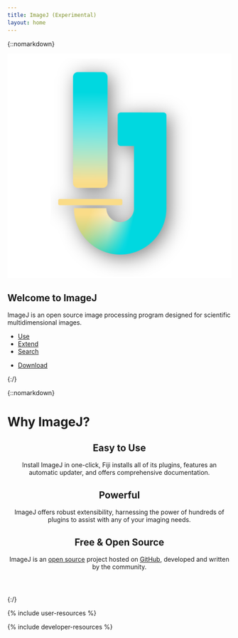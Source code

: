 ```yaml
---
title: ImageJ (Experimental)
layout: home
---
```


<!-- Header -->
{::nomarkdown}
    <section id="header">
        <div class="inner">
            <img src="images/logo/ij_logo_shadow_600dpi.png" alt="ImageJ Logo" class="image-header">
            <h1>Welcome to <strong>ImageJ</strong></h1>
            <p>ImageJ is an open source image processing program designed for scientific
                multidimensional images.
            </p>
            <ul class="actions special">
            <li><a href="/learn" class="button icon solid fa-cogs">Use</a></li>
            <li><a href="/develop" class="button icon solid fa-wrench">Extend</a></li>
            <li><a href="/search" class="button icon solid fa-search">Search</a></li>
        </ul>
        <ul class = "actions special">
            <li><a href="/downloads" class="button icon solid fa-download">Download</a></li>
            </ul>
        </div>
    </section>
{:/}

<!--ImageJ Introduction -->
{::nomarkdown}

<div class="text-center"><h1>Why ImageJ?</h1>
<header class="container-whyij">
  <div class="row-whyij">
    <div class="col-4">
    <div class=" fa-5x text-success"><span class="fas fa-check-circle"></span></div>
    <h2>Easy to Use</h2>
    <p>
    Install ImageJ in one-click, Fiji installs all of its plugins, features an automatic updater, and offers comprehensive documentation.
    </p>
    </div>
    <div class="col-4">
    <div class=" fa-5x text-primary"><span class="fas fa-cogs"></span></div>
    <h2>Powerful</h2>
    <p>
    ImageJ offers robust extensibility, harnessing the power of hundreds of plugins to assist with any of your imaging needs.
    </p>
    </div>
    <div class="col-4">
    <div class=" fa-5x text-danger"><span class="fas fa-heart"></span></div>
    <h2>Free &amp; Open Source</h2>
    <p>
    ImageJ is an <a href="/Open_Source">open source</a> project hosted on <a href="https://github.com/imagej">GitHub</a>, developed and written by the community.
    </p>
    </div>
  </div>
</header>

{:/}

<div class="resources">
  <!-- Developer resources -->

  {% include user-resources %}

  <!-- Developer resources -->

  {% include developer-resources %}
</div>


<div class="col-md-8">
        <div class="card text-center">
          <div class="card-header">
            <ul class="nav nav-tabs card-header-tabs" id="plugin-tabs" role="tablist">
              <!-- dynamically generated from plugins.json -->
            </ul>
          </div>
          <div class="card-body">
            <div class="tab-content" id="plugin-tab-content">
              <!-- dynamically generated from plugins.json -->
            </div>
          </div>
        </div>
      </div>

<!-- Spotlight -->
<!-- Bootstrap core JavaScript
      ================================================== -->
  <!-- Placed at the end of the document so the pages load faster -->
  <script src="assets/js/jquery-3.4.1.min.js"></script>
  <script>

    let first = true;
    const MAX_PLUGIN_COUNT = 6; // controls max number of tabs shown

    $.getJSON("/plugins.json", function(json) {
      let plugins = json.plugins;
      // Fisher-Yates shuffle; see: https://javascript.info/task/shuffle
      for (let i = plugins.length - 1; i > 0; i--) {
        let j = Math.floor(Math.random() * (i + 1)); // random index from 0 to i
        [plugins[i], plugins[j]] = [plugins[j], plugins[i]]; // swap elements
      }
      if (plugins.length > MAX_PLUGIN_COUNT){
        plugins = plugins.slice(0,MAX_PLUGIN_COUNT);
      }
      plugins.map(function(val){
        // generating the tab header
        let nameSlug = 'plugin-' + slugify(val.name);
        let tabString = `
          <li class="nav-item">
            <a class="nav-link ${first ? 'active' : ''}" id="${nameSlug}-tab-header" data-toggle="tab" href="#${nameSlug}-tab" role="tab" aria-controls="${nameSlug}" aria-selected="true">${val.name}</a>
          </li>
        `

        // generating the tab panel
        let paneString = `
        <div class="tab-pane fade ${first ? 'show active' : ''}" id="${nameSlug}-tab" role="tabpanel" aria-labelledby="${nameSlug}-tab-header">
          ${val.imgUrl ?
            '<img class="img-fluid img-plugin" alt="image showing ' + val.name + ' in action" src = "' + val.imgUrl + '" /> <hr />'
            : ''
          }
          <h5 class="card-title">${val.name}</h5>
          <p class="card-text">${val.description}</p>
          <a href="${val.link}" class="btn btn-primary">More information</a>
        </div>
        `
        $("#plugin-tabs").append(tabString);
        $("#plugin-tab-content").append(paneString);


        if (first){
          first = false;
        }
      })
    });
  </script>
